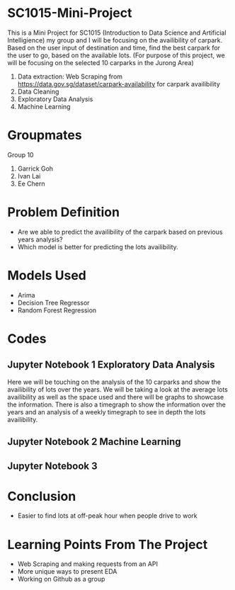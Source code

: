# SC1015-Mini-Project
This is a Mini Project for SC1015 (Introduction to Data Science and Artificial Intelligience) my group and I will be focusing on the availibility of carpark. Based on the user input of destination and time, find the best carpark for the user to go, based on the available lots. (For purpose of this project, we will be focusing on the selected 10 carparks in the Jurong Area)
1. Data extraction: Web Scraping from https://data.gov.sg/dataset/carpark-availability for carpark availibility
2. Data Cleaning
3. Exploratory Data Analysis
4. Machine Learning

# Groupmates
Group 10
1. Garrick Goh
2. Ivan Lai
3. Ee Chern

# Problem Definition
* Are we able to predict the availibility of the carpark based on previous years analysis?
* Which model is better for predicting the lots availibility.

# Models Used
* Arima
* Decision Tree Regressor
* Random Forest Regression

# Codes
## Jupyter Notebook 1 Exploratory Data Analysis
Here we will be touching on the analysis of the 10 carparks and show the availibility of lots over the years. We will be taking a look at the average lots availibility as well as the space used and there will be graphs to showcase the information. There is also a timegraph to show the information over the years and an analysis of a weekly timegraph to see in depth the lots availibility.
## Jupyter Notebook 2 Machine Learning
## Jupyter Notebook 3 

# Conclusion 
* Easier to find lots at off-peak hour when people drive to work 

# Learning Points From The Project
* Web Scraping and making requests from an API
* More unique ways to present EDA
* Working on Github as a group
